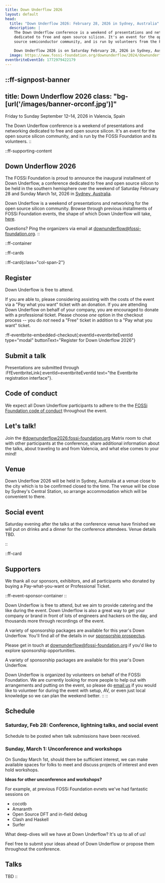 ```yaml
---
title: Down Underflow 2026
layout: default
head:
  title: "Down Underflow 2026: February 28, 2026 in Sydney, Australia"
  description: |
    The Down Underflow conference is a weekend of presentations and networking
    dedicated to free and open source silicon. It's an event for the open
    source semiconductor community, and is run by volunteers from the FOSSi Foundation.

    Down Underflow 2026 is on Saturday February 28, 2026 in Sydney, Australia.
  image: https://www.fossi-foundation.org/downunderflow/2024/downunderflow-logo.png
eventbriteEventId: 1772979422179
---
```


::ff-signpost-banner
---
title: Down Underflow 2026
class: "bg-[url('/images/banner-orconf.jpg')]"
---

Friday to Sunday September 12&ndash;14, 2026 in Valencia, Spain

The Down Underflow conference is a weekend of presentations and networking dedicated to free and open source silicon. It's an event for the open source silicon community, and is run by the FOSSi Foundation and its volunteers.
::


::ff-supporting-content
## Down Underflow 2026

The FOSSi Foundation is proud to announce the inaugural installment of Down Underflow, a conference dedicated to free and open source silicon to be held in the southern hemisphere over the weekend of Saturday February 28 and Sunday March 1st, 2026 in [Sydney, Australia](#venue).

Down Underflow is a weekend of presentations and networking for the open source silicon community. Browse through previous installments of FOSSi Foundation events, the shape of which Down Underflow will take, [here](https://fossi-foundation.org/events/archive).

Questions? Ping the organizers via email at [downunderflow@fossi-foundation.org](mailto:downunderflow@fossi-foundation.org?subject=Question).
::


::ff-container

::ff-cards

  ::ff-card{class="col-span-2"}

  ## Register

  Down Underflow is free to attend.
  
  If you are able to, please considering assisting with the costs of the event via a "Pay what you want" ticket with an donation.
  If you are attending Down Underflow on behalf of your company, you are encouraged to donate with a professional ticket.
  Please choose *one* option in the checkout process -- you do *not* need a "Free" ticket in addition to a "Pay what you want" ticket.

  :ff-eventbrite-embedded-checkout{:eventId=eventbriteEventId type="modal" buttonText="Register for Down Underflow 2026"}

  ## Submit a talk

  Presentations are submitted through :FfEventbriteLink{:eventId=eventbriteEventId text="the Eventbrite registration interface"}.

  ## Code of conduct

  We expect all Down Underflow participants to adhere to the the [FOSSi Foundation code of conduct](/code-of-conduct) throughout the event.

  ## Let's talk!

  Join the [#downunderflow2026:fossi-foundation.org](https://element.fossi-chat.org/#/room/#downunderflow2026:fossi-foundation.org) Matrix room to chat with other participants at the conference, share additional information about the talks, about traveling to and from Valencia, and what else comes to your mind!

  ## Venue

  Down Underflow 2026 will be held in Sydney, Australia at a venue close to the city which is to be confirmed closed to the time. The venue will be close by Sydney's Central Station, so arrange accommodation which will be convenient to there.

  ## Social event

  Saturday evening after the talks at the conference venue have finished we will put on drinks and a dinner for the conference attendees. Venue details TBD.

  ::

  ::ff-card

  ## Supporters

  We thank all our sponsors, exhibitors, and all participants who donated by buying a Pay-what-you-want or Professional Ticket.

  ::ff-event-sponsor-container
  ::

  Down Underflow is free to attend, but we aim to provide catering and the like during the event. Down Underflow is also a great way to get your company or brand in front of lots of engineers and hackers on the day, and thousands more through recordings of the event.

  A variety of sponsorship packages are available for this year's Down Underflow.
  You'll find all of the details in our [sponsorship prospectus](Down-Underflow-2026-Sponsorship-Prospectus.pdf).

  Please get in touch at [downunderflow@fossi-foundation.org](mailto:downunderflow@fossi-foundation.org?subject=Sponsorship) if you'd like to explore sponsorship opportunities.

  A variety of sponsorship packages are available for this year's Down Underflow.

  Down Underflow is organized by volunteers on behalf of the FOSSi Foundation. We are currently looking for more people to help out with arrangements and putting on the event, so please do [email us](mailto:downunderflow@fossi-foundation.org?subject=Volunteering) if you would like to volunteer for during the event with setup, AV, or even just local knowledge so we can plan the weekend better.
  ::
::

## Schedule


### Saturday, Feb 28: Conference, lightning talks, and social event

Schedule to be posted when talk submissions have been received.


### Sunday, March 1: Unconference and workshops

On Sunday March 1st, should there be sufficient interest, we can make available spaces for folks to meet and discuss projects of interest and even hold workshops.

**Ideas for other unconference and workshops?**

For example, at previous FOSSi Foundation evnets we've had fantastic sessions on
* cocotb
* Amaranth
* Open Source DFT and in-field debug
* Clash and Haskell
* Surfer

What deep-dives will we have at Down Underflow?
It's up to all of us!

Feel free to submit your ideas ahead of Down Underflow or propose them throughout the conference.


## Talks

TBD
::
